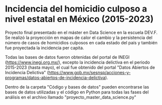 # Incidencia del homicidio culposo a nivel estatal en México (2015-2023)
 Proyecto final presentado en el máster en Data Science en la escuela DEV.F. Se realizó la proyección en mapas de calor el cambio y la persistencia del número de casos de homicidios culposos en cada estado del país y también fue proyectada la incidencia per capita.

Todas las bases de datos fueron obtenidas del portal de INEGI (https://www.inegi.org.mx/), excepto la incidencia delictiva en el periodo 2015-2023 (hasta mayo), el cual fue obtenido del portal "Datos Abiertos de Incidencia Delictiva" (https://www.gob.mx/sesnsp/acciones-y-programas/datos-abiertos-de-incidencia-delictiva).

Dentro de la carpeta "Código y bases de datos" pueden encontrarse las bases de datos utilizadas y el código en Python para todas las fases del análisis en el archivo llamado "proyecto_master_data_science.py"
